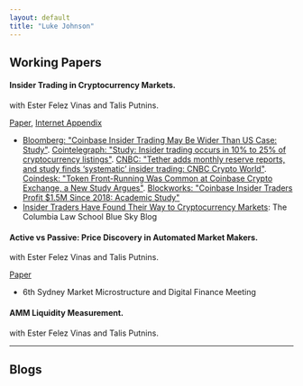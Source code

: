 ```yaml
---
layout: default
title: "Luke Johnson"
---
```


## Working Papers


#### Insider Trading in Cryptocurrency Markets. 

with Ester Felez Vinas and Talis Putnins.

[Paper](https://papers.ssrn.com/sol3/papers.cfm?abstract_id=4184367), [Internet Appendix](/it-cc/internet-appendix.pdf) 

- [Bloomberg: "Coinbase Insider Trading May Be Wider Than US Case: Study"](https://www.bloomberg.com/news/articles/2022-08-17/coinbase-insider-trading-may-be-wider-than-us-case-study-says). [Cointelegraph: "Study: Insider trading occurs in 10% to 25% of cryptocurrency listings"](https://cointelegraph.com/news/study-insider-trading-occurs-in-10-to-25-of-cryptocurrency-listings). [CNBC: "Tether adds monthly reserve reports, and study finds ‘systematic’ insider trading: CNBC Crypto World"](https://www.cnbc.com/video/2022/08/18/bitcoin-break-losing-streak-study-finds-systematic-insider-trading-cnbc-crypto-world.html). [Coindesk: "Token Front-Running Was Common at Coinbase Crypto Exchange, a New Study Argues"](https://www.coindesk.com/business/2022/08/17/token-front-running-was-common-at-coinbase-a-new-study-argues/). [Blockworks: "Coinbase Insider Traders Profit $1.5M Since 2018: Academic Study"](https://blockworks.co/news/coinbase-insider-traders-profit-1-5m-since-2018-academic-study) 
- [Insider Traders Have Found Their Way to Cryptocurrency Markets](https://clsbluesky.law.columbia.edu/2022/08/26/insider-traders-have-found-their-way-to-cryptocurrency-markets/): The Columbia Law School Blue Sky Blog

#### Active vs Passive: Price Discovery in Automated Market Makers. 

with Ester Felez Vinas and Talis Putnins.

[Paper](/avp-pd/paper.pdf) 

- 6th Sydney Market Microstructure and Digital Finance Meeting

#### AMM Liquidity Measurement. 

with Ester Felez Vinas and Talis Putnins.


---

## Blogs




